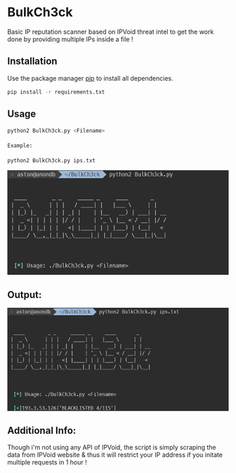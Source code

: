 # BulkCh3ck
Basic IP reputation scanner based on IPVoid threat intel to get the work done by providing multiple IPs inside a file !    

## Installation

Use the package manager [pip](https://pip.pypa.io/en/stable/) to install all dependencies.

```bash
pip install -r requirements.txt
```

## Usage

```python
python2 BulkCh3ck.py <Filename>

Example:

python2 BulkCh3ck.py ips.txt
```

![usage](Usage.png)

## Output:

![output](Output.png)

## Additional Info:
Though i'm not using any API of IPVoid, the script is simply scraping the data from IPVoid website & thus it will restrict your IP address if you initate multiple requests in 1 hour !
